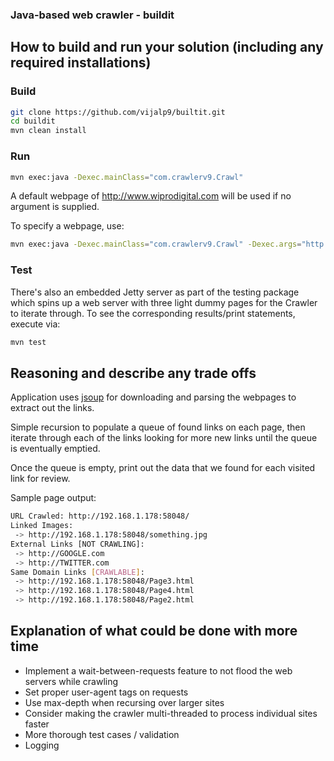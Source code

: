 ### Java-based web crawler - buildit

## How to build and run your solution (including any required installations)

### Build
```bash
git clone https://github.com/vijalp9/builtit.git
cd buildit
mvn clean install
```

### Run
```bash
mvn exec:java -Dexec.mainClass="com.crawlerv9.Crawl"
```
A default webpage of http://www.wiprodigital.com will be used if no argument is supplied.  

To specify a webpage, use:
```bash
mvn exec:java -Dexec.mainClass="com.crawlerv9.Crawl" -Dexec.args="http://algov9.com"
```

### Test
There's also an embedded Jetty server as part of the testing package which spins up a web server with three light dummy pages for the Crawler to iterate through.
To see the corresponding results/print statements, execute via:
```bash
mvn test
```

## Reasoning and describe any trade offs
Application uses [jsoup](https://jsoup.org/) for downloading and parsing the webpages to extract out the links.

Simple recursion to populate a queue of found links on each page, then iterate through each of the links looking for more new links until the queue is eventually emptied.

Once the queue is empty, print out the data that we found for each visited link for review.

Sample page output:
```bash
URL Crawled: http://192.168.1.178:58048/
Linked Images: 
 -> http://192.168.1.178:58048/something.jpg
External Links [NOT CRAWLING]: 
 -> http://GOOGLE.com
 -> http://TWITTER.com
Same Domain Links [CRAWLABLE]: 
 -> http://192.168.1.178:58048/Page3.html
 -> http://192.168.1.178:58048/Page4.html
 -> http://192.168.1.178:58048/Page2.html
```

## Explanation of what could be done with more time

- Implement a wait-between-requests feature to not flood the web servers while crawling
- Set proper user-agent tags on requests
- Use max-depth when recursing over larger sites
- Consider making the crawler multi-threaded to process individual sites faster
- More thorough test cases / validation
- Logging
